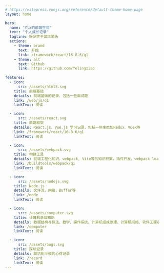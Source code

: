 ```yaml
---
# https://vitepress.vuejs.org/reference/default-theme-home-page
layout: home

hero:
  name: "Ylx的前端空间"
  text: "个人成长记录"
  tagline: 好记性不如烂笔头
  actions:
    - theme: brand
      text: 开始
      link: /framework/react/16.8.6/q1
    - theme: alt
      text: Github
      link: https://github.com/Yelingxiao
      
features:
  - icon: 
      src: /assets/html5.svg
    title: 前端基础
    details: 前端基础的记录，包括一些面试题
    link: /web/js/q1
    linkText: 阅读

  - icon:
      src: /assets/react.svg
    title: 前端框架
    details: React.js、Vue.js 学习记录，包括一些生态如Redux、Vuex等
    link: /framework/react/16.8.6/q1
    linkText: 阅读

  - icon:
      src: /assets/webpack.svg
    title: 构建工具
    details: 前端工程化知识，webpack, Vite等的知识积累，插件开发、webpack loader开发等  
    link: /buildtools/webpack/q1
    linkText: 阅读

  - icon:
      src: /assets/nodejs.svg
    title: Node.js
    details: 文件流，网络，Buffer等
    link: /node
    linkText: 阅读

  - icon:
      src: /assets/computer.svg
    title: 计算机基础知识
    details: 数据结构与算法、数学、操作系统、计算机组成原理、计算机网络、软件工程在内的常用计算机科学知识
    link: /computer
    linkText: 阅读

  - icon:
      src: /assets/bugs.svg
    title: 踩坑记录
    details: 踩坑到半夜的心得记录
    link: /record
    linkText: 阅读
---
```


